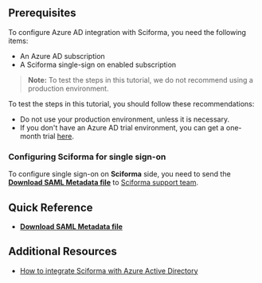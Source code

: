 ## Prerequisites

To configure Azure AD integration with Sciforma, you need the following items:

- An Azure AD subscription
- A Sciforma single-sign on enabled subscription

> **Note:**
> To test the steps in this tutorial, we do not recommend using a production environment.

To test the steps in this tutorial, you should follow these recommendations:

- Do not use your production environment, unless it is necessary.
- If you don't have an Azure AD trial environment, you can get a one-month trial [here](https://azure.microsoft.com/pricing/free-trial/).

### Configuring Sciforma for single sign-on

 To configure single sign-on on **Sciforma** side, you need to send the **[Download SAML Metadata file](%metadata:metadataDownloadUrl%)** to [Sciforma support team](http://www.sciforma.com/company/contact_us).

## Quick Reference
 
* **[Download SAML Metadata file](%metadata:metadataDownloadUrl%)**

## Additional Resources

* [How to integrate Sciforma with Azure Active Directory](https://docs.microsoft.com/azure/active-directory/active-directory-saas-sciforma-tutorial)
